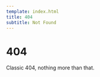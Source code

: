 ```yaml
---
template: index.html
title: 404
subtitle: Not Found
---
```


# 404

Classic 404, nothing more than that.
